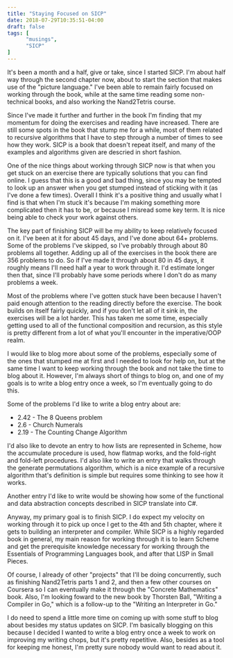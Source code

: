 ```yaml
---
title: "Staying Focused on SICP"
date: 2018-07-29T10:35:51-04:00
draft: false
tags: [
      "musings",
      "SICP"
]
---
```


It's been a month and a half, give or take, since I started SICP.  I'm
about half way through the second chapter now, about to start the
section that makes use of the "picture language."  I've been able to
remain fairly focused on working through the book, while at the same
time reading some non-technical books, and also working the
Nand2Tetris course.

Since I've made it further and further in the book I'm finding that my
momentum for doing the exercises and reading have increased.  There
are still some spots in the book that stump me for a while, most of
them related to recursive algorithms that I have to step through a
number of times to see how they work.  SICP is a book that doesn't
repeat itself, and many of the examples and algorithms given are
descried in short fashion.

One of the nice things about working through SICP now is that when you
get stuck on an exercise there are typically solutions that you can
find online.  I guess that this is a good and bad thing, since you may
be tempted to look up an answer when you get stumped instead of
sticking with it (as I've done a few times).  Overall I think it's a
positive thing and usually what I find is that when I'm stuck it's
because I'm making something more complicated then it has to be, or
because I misread some key term.  It is nice being able to check your
work against others.

The key part of finishing SICP will be my ability to keep relatively
focused on it.  I've been at it for about 45 days, and I've done about
64+ problems.  Some of the problems I've skipped, so I've probably
through about 80 problems all together.  Adding up all of the
exercises in the book there are 356 problems to do.  So if I've made
it through about 80 in 45 days, it roughly means I'll need half a year
to work through it.  I'd estimate longer then that, since I'll
probably have some periods where I don't do as many problems a week.

Most of the problems where I've gotten stuck have been because I
haven't paid enough attention to the reading directly before the
exercise.  The book builds on itself fairly quickly, and if you don't
let all of it sink in, the exercises will be a lot harder.  This has
taken me some time, especially getting used to all of the functional
composition and recursion, as this style is pretty different from a
lot of what you'll encounter in the imperative/OOP realm.

I would like to blog more about some of the problems, especially some
of the ones that stumped me at first and I needed to look for help on,
but at the same time I want to keep working through the book and not
take the time to blog about it.  However, I'm always short of things
to blog on, and one of my goals is to write a blog entry once a week,
so I'm eventually going to do this.

Some of the problems I'd like to write a blog entry about are:

* 2.42 - The 8 Queens problem
* 2.6 - Church Numerals
* 2.19 - The Counting Change Algorithm

I'd also like to devote an entry to how lists are represented in
Scheme, how the accumulate procedure is used, how flatmap works, and
the fold-right and fold-left procedures.  I'd also like to write an
entry that walks through the generate permutations algorithm, which is
a nice example of a recursive algorithm that's definition is simple
but requires some thinking to see how it works.

Another entry I'd like to write would be showing how some of the
functional and data abstraction concepts described in SICP translate
into C#.

Anyway, my primary goal is to finish SICP.  I do expect my velocity on
working through it to pick up once I get to the 4th and 5th chapter,
where it gets to building an interpreter and compiler.  While SICP is
a highly regarded book in general, my main reason for working through
it is to learn Scheme and get the prerequisite knowledge necessary for
working through the Essentials of Programming Languages book, and
after that LISP in Small Pieces.

Of course, I already of other "projects" that I'll be doing
concurrently, such as finishing Nand2Tetris parts 1 and 2, and then a
few other courses on Coursera so I can eventually make it through the
"Concrete Mathematics" book.  Also, I'm looking foward to the new book
by Thorsten Ball, "Writing a Compiler in Go," which is a follow-up to
the "Writing an Interpreter in Go."

I do need to spend a little more time on coming up with some stuff to
blog about besides my status updates on SICP.  I'm basically blogging
on this because I decided I wanted to write a blog entry once a week
to work on improving my writing chops, but it's pretty repetitive.
Also, besides as a tool for keeping me honest, I'm pretty sure nobody
would want to read about it.


